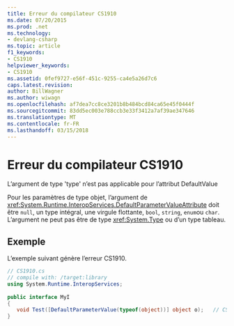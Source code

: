 ```yaml
---
title: Erreur du compilateur CS1910
ms.date: 07/20/2015
ms.prod: .net
ms.technology:
- devlang-csharp
ms.topic: article
f1_keywords:
- CS1910
helpviewer_keywords:
- CS1910
ms.assetid: 0fef9727-e56f-451c-9255-ca4e5a26d7c6
caps.latest.revision: 
author: BillWagner
ms.author: wiwagn
ms.openlocfilehash: af7dea7cc8ce3201b8b484bcd84ca65e45f0444f
ms.sourcegitcommit: 83dd5ec003e788ccb3e33f3412a7af39ae347646
ms.translationtype: MT
ms.contentlocale: fr-FR
ms.lasthandoff: 03/15/2018
---
```

# <a name="compiler-error-cs1910"></a>Erreur du compilateur CS1910
L’argument de type 'type' n’est pas applicable pour l’attribut DefaultValue  
  
 Pour les paramètres de type objet, l’argument de <xref:System.Runtime.InteropServices.DefaultParameterValueAttribute> doit être `null`, un type intégral, une virgule flottante, `bool`, `string`, `enum`ou `char`. L’argument ne peut pas être de type <xref:System.Type> ou d’un type tableau.  
  
## <a name="example"></a>Exemple  
 L’exemple suivant génère l’erreur CS1910.  
  
```csharp  
// CS1910.cs  
// compile with: /target:library  
using System.Runtime.InteropServices;  
  
public interface MyI  
{  
   void Test([DefaultParameterValue(typeof(object))] object o);   // CS1910  
}  
```
